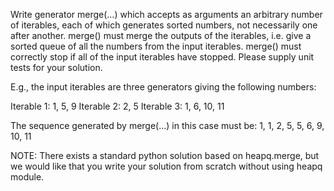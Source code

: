 Write generator merge(…) which accepts as arguments an arbitrary number of iterables, each of which generates sorted numbers, not necessarily one after another. merge() must merge the outputs of the iterables, i.e. give a sorted queue of all the numbers from the input iterables. merge() must correctly stop if all of the input iterables have stopped. Please supply unit tests for your solution.

E.g., the input iterables are three generators giving the following numbers:

Iterable 1: 1, 5, 9
Iterable 2: 2, 5
Iterable 3: 1, 6, 10, 11

The sequence generated by merge(…) in this case must be: 1, 1, 2, 5, 5, 6, 9, 10, 11

NOTE: There exists a standard python solution based on heapq.merge, but we would like that you write your solution from scratch without using heapq module.
